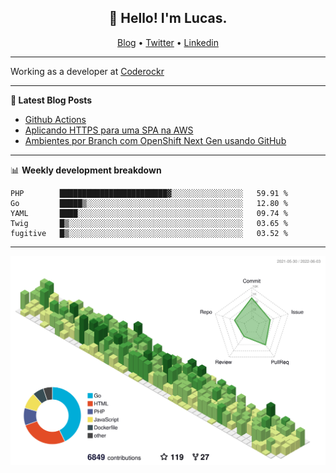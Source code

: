 <h2 align="center">👋 Hello! I'm Lucas.</h2>
<p align="center">
  <a href="https://www.lucassabreu.net.br/">Blog</a> •
  <a href="https://twitter.com/lucassabreu">Twitter</a> •
  <a href="https://www.linkedin.com/in/lucassantosabreu/">Linkedin</a>
</p>

---

Working as a developer at [Coderockr](https://github.com/Coderockr)

---

**📝 Latest Blog Posts**

<!-- BLOG-POST-LIST:START -->
- [Github Actions](https://www.lucassabreu.net.br/post/github-actions/)
- [Aplicando HTTPS para uma SPA na AWS](https://www.lucassabreu.net.br/post/aplicando-https-para-uma-spa-na-aws/)
- [Ambientes por Branch com OpenShift Next Gen usando GitHub](https://www.lucassabreu.net.br/post/ambientes-por-branch-com-openshift-next-gen-usando-github/)
<!-- BLOG-POST-LIST:END -->

---

📊 **Weekly development breakdown**
<!--START_SECTION:waka-->
```text
PHP        ████████████████████████▓░░░░░░░░░░░░░░░░   59.91 % 
Go         █████▒░░░░░░░░░░░░░░░░░░░░░░░░░░░░░░░░░░░   12.80 % 
YAML       ████░░░░░░░░░░░░░░░░░░░░░░░░░░░░░░░░░░░░░   09.74 % 
Twig       █▒░░░░░░░░░░░░░░░░░░░░░░░░░░░░░░░░░░░░░░░   03.65 % 
fugitive   █▒░░░░░░░░░░░░░░░░░░░░░░░░░░░░░░░░░░░░░░░   03.52 % 
```
<!--END_SECTION:waka-->

---

![](./profile-3d-contrib/profile-green-animate.svg)
